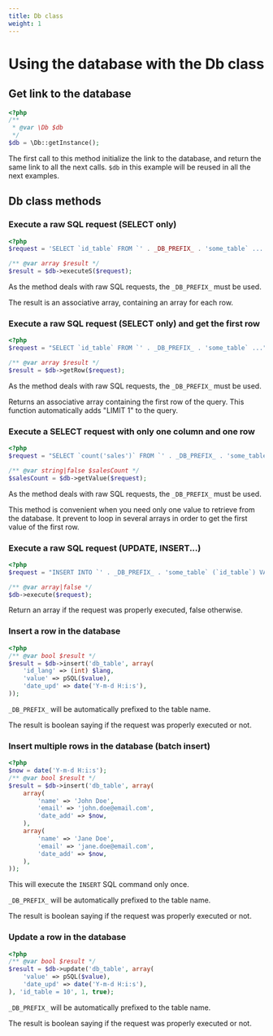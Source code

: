 ```yaml
---
title: Db class
weight: 1
---
```


# Using the database with the Db class

## Get link to the database

```php
<?php
/**
 * @var \Db $db
 */
$db = \Db::getInstance();
```

The first call to this method initialize the link to the database, and return the same link to all the next calls.
`$db` in this example will be reused in all the next examples.

## Db class methods

### Execute a raw SQL request (SELECT only)

```php
<?php
$request = 'SELECT `id_table` FROM `' . _DB_PREFIX_ . 'some_table` ...';

/** @var array $result */
$result = $db->executeS($request);
```

As the method deals with raw SQL requests, the `_DB_PREFIX_` must be used.

The result is an associative array, containing an array for each row.

### Execute a raw SQL request (SELECT only) and get the first row

```php
<?php
$request = "SELECT `id_table` FROM `' . _DB_PREFIX_ . 'some_table` ...";

/** @var array $result */
$result = $db->getRow($request);
```

As the method deals with raw SQL requests, the `_DB_PREFIX_` must be used.

Returns an associative array containing the first row of the query.
This function automatically adds "LIMIT 1" to the query.

### Execute a SELECT request with only one column and one row

```php
<?php
$request = "SELECT `count('sales')` FROM `' . _DB_PREFIX_ . 'some_table` ...";

/** @var string|false $salesCount */
$salesCount = $db->getValue($request);
```

As the method deals with raw SQL requests, the `_DB_PREFIX_` must be used.

This method is convenient when you need only one value to retrieve from the database.
It prevent to loop in several arrays in order to get the first value of the first row.

### Execute a raw SQL request (UPDATE, INSERT...)

```php
<?php
$request = "INSERT INTO `' . _DB_PREFIX_ . 'some_table` (`id_table`) VALUES (10)";

/** @var array|false */
$db->execute($request);
```

Return an array if the request was properly executed, false otherwise.

### Insert a row in the database

```php
<?php
/** @var bool $result */
$result = $db->insert('db_table', array(
    'id_lang' => (int) $lang,
    'value' => pSQL($value),
    'date_upd' => date('Y-m-d H:i:s'),
));
```

`_DB_PREFIX_` will be automatically prefixed to the table name.

The result is boolean saying if the request was properly executed or not.

### Insert multiple rows in the database (batch insert)

```php
<?php
$now = date('Y-m-d H:i:s');
/** @var bool $result */
$result = $db->insert('db_table', array(
    array(
        'name' => 'John Doe',
        'email' => 'john.doe@email.com',
        'date_add' => $now,
    ),
    array(
        'name' => 'Jane Doe',
        'email' => 'jane.doe@email.com',
        'date_add' => $now,
    ),
));
```
This will execute the `INSERT` SQL command only once.

`_DB_PREFIX_` will be automatically prefixed to the table name.

The result is boolean saying if the request was properly executed or not.


### Update a row in the database

```php
<?php
/** @var bool $result */
$result = $db->update('db_table', array(
    'value' => pSQL($value),
    'date_upd' => date('Y-m-d H:i:s'),
), 'id_table = 10', 1, true);
```

`_DB_PREFIX_` will be automatically prefixed to the table name.

The result is boolean saying if the request was properly executed or not.
